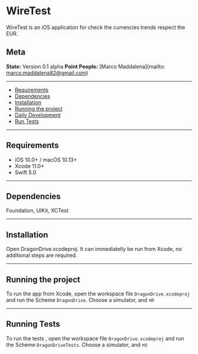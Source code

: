# WireTest

WireTest is an iOS application for check the currencies trends respect the EUR.

## Meta

**State:** Version 0.1 alpha
**Point People:** [Marco Maddalena](mailto: marco.maddalena82@gmail.com)

----------

- [Requirements](#requirements)
- [Dependencies](#dependencies)
- [Installation](#installation)
- [Running the project](#running-the-project)
- [Daily Development](#daily-development)
- [Run Tests](#run-tests)

---

## Requirements

- iOS 10.0+ / macOS 10.13+
- Xcode 11.0+
- Swift 5.0

---

## Dependencies

Foundation, UIKit, XCTest

---

## Installation

Open DragonDrive.xcodeproj. It can immediatelly be run from Xcode, no additional steps are required.

---

## Running the project

To run the app from Xcode, open the workspace file `DragonDrive.xcodeproj` and run the Scheme `DragonDrive`. Choose a simulator, and `⌘R`

---

## Running Tests

To run the tests , open the workspace file `DragonDrive.xcodeproj` and run the Scheme `DragonDriveTests`. Choose a simulator, and `⌘U`
